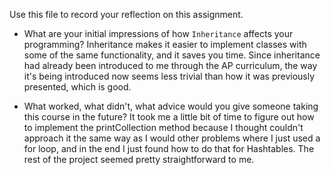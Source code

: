 Use this file to record your reflection on this assignment.

- What are your initial impressions of how `Inheritance` affects your programming?
Inheritance makes it easier to implement classes with some of the same functionality, and it saves you time. Since inheritance had already been introduced to me through the AP curriculum, the way it's being introduced now seems less trivial than how it was previously presented, which is good.

- What worked, what didn't, what advice would you give someone taking this course in the future?
It took me a little bit of time to figure out how to implement the printCollection method because I thought couldn't approach it the same way as I would other problems where I just used a for loop, and in the end I just found how to do that for Hashtables. The rest of the project seemed pretty straightforward to me.